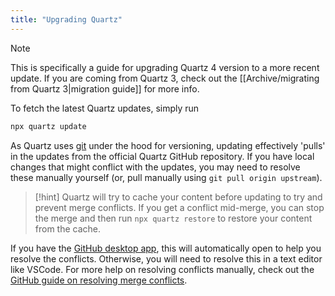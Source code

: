 ```yaml
---
title: "Upgrading Quartz"
---
```


> [!note]
> This is specifically a guide for upgrading Quartz 4 version to a more recent update. If you are coming from Quartz 3, check out the [[Archive/migrating from Quartz 3|migration guide]] for more info.

To fetch the latest Quartz updates, simply run

```bash
npx quartz update
```

As Quartz uses [git](https://git-scm.com/) under the hood for versioning, updating effectively 'pulls' in the updates from the official Quartz GitHub repository. If you have local changes that might conflict with the updates, you may need to resolve these manually yourself (or, pull manually using `git pull origin upstream`).

> [!hint]
> Quartz will try to cache your content before updating to try and prevent merge conflicts. If you get a conflict mid-merge, you can stop the merge and then run `npx quartz restore` to restore your content from the cache.

If you have the [GitHub desktop app](https://desktop.github.com/), this will automatically open to help you resolve the conflicts. Otherwise, you will need to resolve this in a text editor like VSCode. For more help on resolving conflicts manually, check out the [GitHub guide on resolving merge conflicts](https://docs.github.com/en/pull-requests/collaborating-with-pull-requests/addressing-merge-conflicts/resolving-a-merge-conflict-using-the-command-line#competing-line-change-merge-conflicts).
